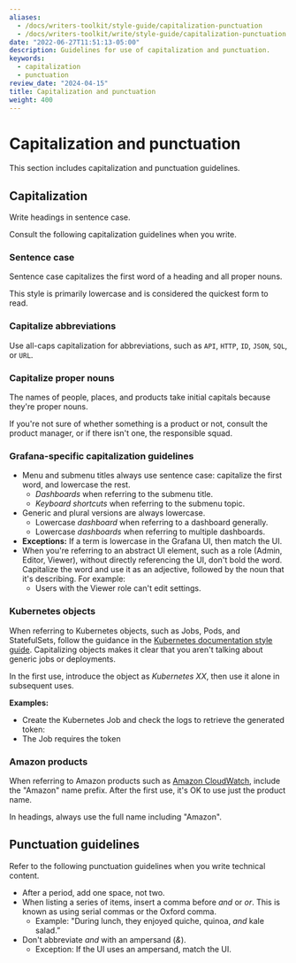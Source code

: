 ```yaml
---
aliases:
  - /docs/writers-toolkit/style-guide/capitalization-punctuation
  - /docs/writers-toolkit/write/style-guide/capitalization-punctuation
date: "2022-06-27T11:51:13-05:00"
description: Guidelines for use of capitalization and punctuation.
keywords:
  - capitalization
  - punctuation
review_date: "2024-04-15"
title: Capitalization and punctuation
weight: 400
---
```


# Capitalization and punctuation

This section includes capitalization and punctuation guidelines.

## Capitalization

Write headings in sentence case.

Consult the following capitalization guidelines when you write.

### Sentence case

Sentence case capitalizes the first word of a heading and all proper nouns.

This style is primarily lowercase and is considered the quickest form to read.

### Capitalize abbreviations

Use all-caps capitalization for abbreviations, such as `API`, `HTTP`, `ID`, `JSON`, `SQL`, or `URL`.

### Capitalize proper nouns

The names of people, places, and products take initial capitals because they're proper nouns.

If you're not sure of whether something is a product or not, consult the product manager, or if there isn't one, the responsible squad.

### Grafana-specific capitalization guidelines

- Menu and submenu titles always use sentence case: capitalize the first word, and lowercase the rest.
  - _Dashboards_ when referring to the submenu title.
  - _Keyboard shortcuts_ when referring to the submenu topic.
- Generic and plural versions are always lowercase.
  - Lowercase _dashboard_ when referring to a dashboard generally.
  - Lowercase _dashboards_ when referring to multiple dashboards.
- **Exceptions:** If a term is lowercase in the Grafana UI, then match the UI.
- When you're referring to an abstract UI element, such as a role (Admin, Editor, Viewer), without directly referencing the UI, don't bold the word. Capitalize the word and use it as an adjective, followed by the noun that it's describing. For example:
  - Users with the Viewer role can't edit settings.

### Kubernetes objects

When referring to Kubernetes objects, such as Jobs, Pods, and StatefulSets, follow the guidance in the [Kubernetes documentation style guide](https://kubernetes.io/docs/contribute/style/style-guide/#use-upper-camel-case-for-api-objects).
Capitalizing objects makes it clear that you aren't talking about generic jobs or deployments.

In the first use, introduce the object as _Kubernetes XX_, then use it alone in subsequent uses.

**Examples:**

- Create the Kubernetes Job and check the logs to retrieve the generated token:
- The Job requires the token

### Amazon products

When referring to Amazon products such as [Amazon CloudWatch](https://docs.aws.amazon.com/AmazonCloudWatch/latest/monitoring/WhatIsCloudWatch.html), include the "Amazon" name prefix.
After the first use, it's OK to use just the product name.

In headings, always use the full name including "Amazon".

## Punctuation guidelines

Refer to the following punctuation guidelines when you write technical content.

- After a period, add one space, not two.
- When listing a series of items, insert a comma before _and_ or _or_.
  This is known as using serial commas or the Oxford comma.
  - Example: "During lunch, they enjoyed quiche, quinoa, _and_ kale salad.”
- Don't abbreviate _and_ with an ampersand (_&_).
  - Exception: If the UI uses an ampersand, match the UI.
